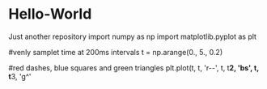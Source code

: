 # Hello-World
Just another repository
import numpy as np
import matplotlib.pyplot as plt

#venly samplet time at 200ms intervals
t = np.arange(0., 5., 0.2)

#red dashes, blue squares and green triangles 
plt.plot(t, t, 'r--', t, t**2, 'bs', t, t**3, 'g^'
